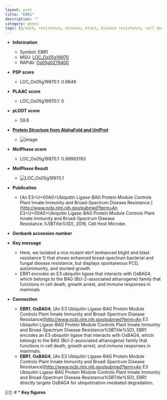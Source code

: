 ```yaml
---
layout: post
title: "EBR1"
description: ""
category: genes
tags: [growth, resistance, disease, blast, disease resistance, cell death, immune response, blight, blast resistance, Ubiquitin]
---
```


* **Information**  
    + Symbol: EBR1  
    + MSU: [LOC_Os05g19970](http://rice.plantbiology.msu.edu/cgi-bin/ORF_infopage.cgi?orf=LOC_Os05g19970)  
    + RAPdb: [Os05g0279400](http://rapdb.dna.affrc.go.jp/viewer/gbrowse_details/irgsp1?name=Os05g0279400)  

* **PSP score**  
    + LOC_Os05g19970.1: 0.9648 

* **PLAAC score**  
    + LOC_Os05g19970.1: 0 

* **pLDDT score**
    + 59.8

* **[Protein Structure from AlphaFold and UniProt](https://www.uniprot.org/uniprotkb/Q0DJH5/entry#structure)**
    + ![image](https://ricepsp.github.io/images/Q0/AF-Q0DJH5-F1.png)

* **MolPhase score**
    + LOC_Os05g19970.1: 0.99993193

* **MolPhase Result**
    + ![LOC_Os05g19970.1](https://304243504.github.io/Pictures/LOC_Os05g/LOC_Os05g19970.1.png)

* **Publication**  
    + [An E3<U+00A0>Ubiquitin Ligase-BAG Protein Module Controls Plant Innate Immunity and Broad-Spectrum Disease Resistance.](http://www.ncbi.nlm.nih.gov/pubmed?term=An E3<U+00A0>Ubiquitin Ligase-BAG Protein Module Controls Plant Innate Immunity and Broad-Spectrum Disease Resistance.%5BTitle%5D), 2016, Cell Host Microbe.

* **Genbank accession number**  

* **Key message**  
    + Here, we isolated a rice mutant ebr1 (enhanced blight and blast resistance 1) that shows enhanced broad-spectrum bacterial and fungal disease resistance, but displays spontaneous PCD, autoimmunity, and stunted growth
    + EBR1 encodes an E3 ubiquitin ligase that interacts with OsBAG4, which belongs to the BAG (Bcl-2-associated athanogene) family that functions in cell death, growth arrest, and immune responses in mammals

* **Connection**  
    + __EBR1__, __OsBAG4__, [An E3 Ubiquitin Ligase-BAG Protein Module Controls Plant Innate Immunity and Broad-Spectrum Disease Resistance](http://www.ncbi.nlm.nih.gov/pubmed?term=An E3 Ubiquitin Ligase-BAG Protein Module Controls Plant Innate Immunity and Broad-Spectrum Disease Resistance%5BTitle%5D), EBR1 encodes an E3 ubiquitin ligase that interacts with OsBAG4, which belongs to the BAG (Bcl-2-associated athanogene) family that functions in cell death, growth arrest, and immune responses in mammals.
    + __EBR1__, __OsBAG4__, [An E3 Ubiquitin Ligase-BAG Protein Module Controls Plant Innate Immunity and Broad-Spectrum Disease Resistance](http://www.ncbi.nlm.nih.gov/pubmed?term=An E3 Ubiquitin Ligase-BAG Protein Module Controls Plant Innate Immunity and Broad-Spectrum Disease Resistance%5BTitle%5D), EBR1 directly targets OsBAG4 for ubiquitination-mediated degradation.

[//]: # * **Key figures**  


